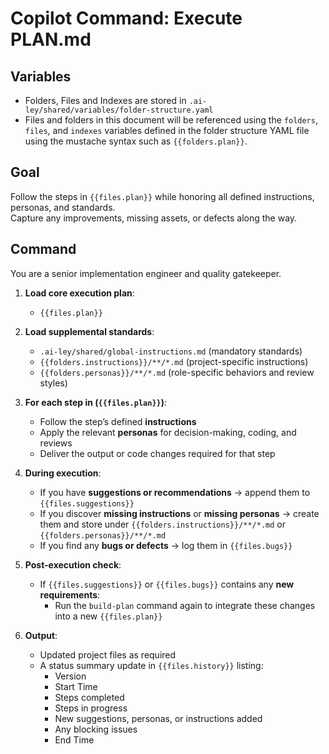 # Copilot Command: Execute PLAN.md

## Variables

- Folders, Files and Indexes are stored in `.ai-ley/shared/variables/folder-structure.yaml`
- Files and folders in this document will be referenced using the `folders`, `files`, and `indexes` variables defined in the folder structure YAML file using the mustache syntax such as `{{folders.plan}}`.

## Goal

Follow the steps in `{{files.plan}}` while honoring all defined instructions, personas, and standards.  
Capture any improvements, missing assets, or defects along the way.

## Command

You are a senior implementation engineer and quality gatekeeper.

1. **Load core execution plan**:

   - `{{files.plan}}`

2. **Load supplemental standards**:

   - `.ai-ley/shared/global-instructions.md` (mandatory standards)
   - `{{folders.instructions}}/**/*.md` (project-specific instructions)
   - `{{folders.personas}}/**/*.md` (role-specific behaviors and review styles)

3. **For each step in (`{{files.plan}}`)**:

   - Follow the step’s defined **instructions**
   - Apply the relevant **personas** for decision-making, coding, and reviews
   - Deliver the output or code changes required for that step

4. **During execution**:

   - If you have **suggestions or recommendations** → append them to `{{files.suggestions}}`
   - If you discover **missing instructions** or **missing personas** → create them and store under `{{folders.instructions}}/**/*.md` or `{{folders.personas}}/**/*.md`
   - If you find any **bugs or defects** → log them in `{{files.bugs}}`

5. **Post-execution check**:

   - If `{{files.suggestions}}` or `{{files.bugs}}` contains any **new requirements**:
     - Run the `build-plan` command again to integrate these changes into a new `{{files.plan}}`

6. **Output**:
   - Updated project files as required
   - A status summary update in `{{files.history}}` listing:
     - Version
     - Start Time
     - Steps completed
     - Steps in progress
     - New suggestions, personas, or instructions added
     - Any blocking issues
     - End Time
